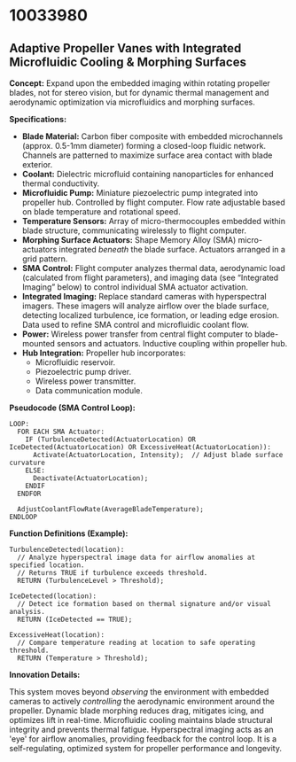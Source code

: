 # 10033980

## Adaptive Propeller Vanes with Integrated Microfluidic Cooling & Morphing Surfaces

**Concept:** Expand upon the embedded imaging within rotating propeller blades, not for stereo vision, but for dynamic thermal management and aerodynamic optimization via microfluidics and morphing surfaces.

**Specifications:**

*   **Blade Material:** Carbon fiber composite with embedded microchannels (approx. 0.5-1mm diameter) forming a closed-loop fluidic network. Channels are patterned to maximize surface area contact with blade exterior.
*   **Coolant:** Dielectric microfluid containing nanoparticles for enhanced thermal conductivity.
*   **Microfluidic Pump:** Miniature piezoelectric pump integrated into propeller hub. Controlled by flight computer. Flow rate adjustable based on blade temperature and rotational speed.
*   **Temperature Sensors:** Array of micro-thermocouples embedded within blade structure, communicating wirelessly to flight computer.
*   **Morphing Surface Actuators:** Shape Memory Alloy (SMA) micro-actuators integrated *beneath* the blade surface. Actuators arranged in a grid pattern.
*   **SMA Control:** Flight computer analyzes thermal data, aerodynamic load (calculated from flight parameters), and imaging data (see “Integrated Imaging” below) to control individual SMA actuator activation.
*   **Integrated Imaging:** Replace standard cameras with hyperspectral imagers. These imagers will analyze airflow over the blade surface, detecting localized turbulence, ice formation, or leading edge erosion. Data used to refine SMA control and microfluidic coolant flow.
*   **Power:** Wireless power transfer from central flight computer to blade-mounted sensors and actuators. Inductive coupling within propeller hub.
*   **Hub Integration:** Propeller hub incorporates:
    *   Microfluidic reservoir.
    *   Piezoelectric pump driver.
    *   Wireless power transmitter.
    *   Data communication module.

**Pseudocode (SMA Control Loop):**

```
LOOP:
  FOR EACH SMA Actuator:
    IF (TurbulenceDetected(ActuatorLocation) OR IceDetected(ActuatorLocation) OR ExcessiveHeat(ActuatorLocation)):
      Activate(ActuatorLocation, Intensity);  // Adjust blade surface curvature
    ELSE:
      Deactivate(ActuatorLocation);
    ENDIF
  ENDFOR

  AdjustCoolantFlowRate(AverageBladeTemperature);
ENDLOOP
```

**Function Definitions (Example):**

```
TurbulenceDetected(location):
  // Analyze hyperspectral image data for airflow anomalies at specified location.
  // Returns TRUE if turbulence exceeds threshold.
  RETURN (TurbulenceLevel > Threshold);

IceDetected(location):
  // Detect ice formation based on thermal signature and/or visual analysis.
  RETURN (IceDetected == TRUE);

ExcessiveHeat(location):
  // Compare temperature reading at location to safe operating threshold.
  RETURN (Temperature > Threshold);
```

**Innovation Details:**

This system moves beyond *observing* the environment with embedded cameras to actively *controlling* the aerodynamic environment around the propeller.  Dynamic blade morphing reduces drag, mitigates icing, and optimizes lift in real-time.  Microfluidic cooling maintains blade structural integrity and prevents thermal fatigue.  Hyperspectral imaging acts as an 'eye' for airflow anomalies, providing feedback for the control loop. It is a self-regulating, optimized system for propeller performance and longevity.